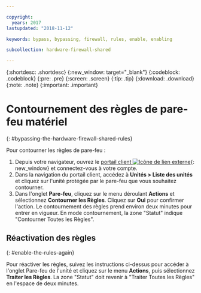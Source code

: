 ```yaml
---

copyright:
  years: 2017
lastupdated: "2018-11-12"

keywords: bypass, bypassing, firewall, rules, enable, enabling

subcollection: hardware-firewall-shared

---
```


{:shortdesc: .shortdesc}
{:new_window: target="_blank"}
{:codeblock: .codeblock}
{:pre: .pre}
{:screen: .screen}
{:tip: .tip}
{:download: .download}
{:note: .note}
{:important: .important}

# Contournement des règles de pare-feu matériel
{: #bypassing-the-hardware-firewall-shared-rules}

Pour contourner les règles de pare-feu :

1. Depuis votre navigateur, ouvrez le [portail client ![Icône de lien externe](../../icons/launch-glyph.svg "Icône de lien externe")](https://control.softlayer.com/){: new_window} et connectez-vous à votre compte.
2. Dans la navigation du portail client, accédez à **Unités > Liste des unités** et cliquez sur l'unité protégée par le pare-feu que vous souhaitez contourner.
3.  Dans l'onglet **Pare-feu**, cliquez sur le menu déroulant **Actions** et sélectionnez **Contourner les Règles**. Cliquez sur **Oui** pour confirmer l'action. Le contournement des règles prend environ deux minutes pour entrer en vigueur. En mode contournement, la zone "Statut" indique "Contourner Toutes les Règles".

## Réactivation des règles
{: #enable-the-rules-again}

Pour réactiver les règles, suivez les instructions ci-dessus pour accéder à l'onglet Pare-feu de l'unité et cliquez sur le menu **Actions**, puis sélectionnez **Traiter les Règles**. La zone "Statut" doit revenir à "Traiter Toutes les Règles" en l'espace de deux minutes.
